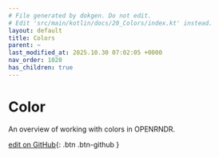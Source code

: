 ```yaml
---
# File generated by dokgen. Do not edit. 
# Edit 'src/main/kotlin/docs/20_Colors/index.kt' instead.
layout: default
title: Colors
parent: ~
last_modified_at: 2025.10.30 07:02:05 +0000
nav_order: 1020
has_children: true
---
```

 
# Color

An overview of working with colors in OPENRNDR.
 

[edit on GitHub](https://github.com/openrndr/openrndr-guide/blob/main/src/main/kotlin/docs/20_Colors/index.kt){: .btn .btn-github }